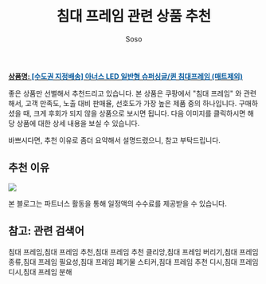 ﻿---
layout: post
title:  "침대 프레임 관련 상품 추천"
author: Soso
categories: [ 가구/인테리어 ]
tags: [침대 프레임,침대 프레임 추천,침대 프레임 추천 클리앙,침대 프레임 버리기,침대 프레임 종류,침대 프레임 필요성,침대 프레임 폐기물 스티커,침대 프레임 추천 디시,침대 프레임 디시,침대 프레임 분해]
image: https://ads-partners.coupang.com/image1/7UZ7fkBFT5wvUB2L7TEr3LsrGvi4Dc3NdUL6BX-7pXMmBEnpjXkcldtShQmMUufsCSN0DqtwSZAd0mKvB3xXpC3tTrWrAYOuMU-VKODuP5sBNj0Rv5fHtzKObNENBvfjxe5-Tw7Bs2KthxO5qsUZyGtNRLC4oWV0x9pgEzyqax6rH0LsoxBR1kYIhAjjBmMM_S3WHsuQwyZU0VT5tK9ko_xQ0dn8kJBrGnNoaLozJoiSHHHDB12SVS3n0yyfli3ImQ1Tdezh8zjKqGV_7yEMRmqtu6iamls-baQe9_DNjUQ= 
description: "쿠팡에서 침대 프레임 관련 상품으로 가장 고객 선호도가 높은 제품 중 하나입니다."
---

<a href="https://link.coupang.com/re/AFFSDP?lptag=AF5673682&pageKey=97627940&itemId=8047791454&vendorItemId=82137393398&traceid=V0-153-f68f1f2df517f0c9&requestid=20231102082550267107378362&token=31850C%7CMIXED"><b>상품명: <font color='#01579B'>[수도권 지정배송] 아너스 LED 일반형 슈퍼싱글/퀸 침대프레임 (매트제외)</font></b></a>

좋은 상품만 선별해서 추천드리고 있습니다.
본 상품은 쿠팡에서 "침대 프레임" 와 관련해서, 고객 만족도, 노출 대비 판매율, 선호도가 가장 높은 제품 중의 하나입니다.
구매하셨을 때, 크게 후회가 되지 않을 상품으로 보시면 됩니다. 
다음 이미지를 클릭하시면 해당 상품에 대한 상세 내용을 보실 수 있습니다.

바쁘시다면, 추천 이유로 좀더 요약해서 설명드렸으니, 참고 부탁드립니다.

## 추천 이유 

<a href="https://link.coupang.com/re/AFFSDP?lptag=AF5673682&pageKey=97627940&itemId=8047791454&vendorItemId=82137393398&traceid=V0-153-f68f1f2df517f0c9&requestid=20231102082550267107378362&token=31850C%7CMIXED"><img src="https://thumbnail7.coupangcdn.com/thumbnails/remote/q89/image/vendor_inventory/0ae5/b3cb7d22661946162c5ea5ca59962e74420176d38a417948250f06006102.jpg"></a> 

본 블로그는 파트너스 활동을 통해 일정액의 수수료를 제공받을 수 있습니다.

## 참고: 관련 검색어    
침대 프레임,침대 프레임 추천,침대 프레임 추천 클리앙,침대 프레임 버리기,침대 프레임 종류,침대 프레임 필요성,침대 프레임 폐기물 스티커,침대 프레임 추천 디시,침대 프레임 디시,침대 프레임 분해